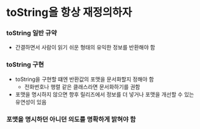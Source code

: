 # toString을 항상 재정의하자
### toString 일반 규약
* 간결하면서 사람이 읽기 쉬운 형태의 유익한 정보를 반환해야 함
### toString 구현
* toString을 구현할 떄엔 반환값의 포맷을 문서화할지 정해야 함
  * 전화번호나 행렬 같은 클래스라면 문서화하기를 권함
* 포맷을 명시하지 않으면 향후 릴리즈에서 정보를 더 넣거나 포맷을 개선할 수 있는 유연성이 있음
### 포맷을 명시하던 아니던 의도를 명확하게 밝혀야 함